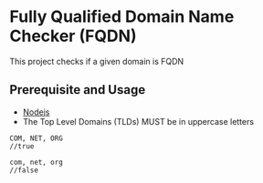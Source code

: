 # Fully Qualified Domain Name Checker (FQDN)

This project checks if a given domain is FQDN


## Prerequisite and Usage

* [Nodejs](https://nodejs.org/en/)
* The Top Level Domains (TLDs) MUST be in uppercase letters

```
COM, NET, ORG
//true

com, net, org
//false
```